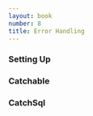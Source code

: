 ```yaml
---
layout: book
number: 8
title: Error Handling
---
```


### Setting Up


### Catchable


### CatchSql







